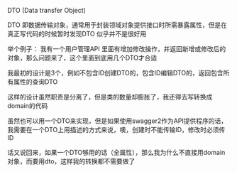 DTO (Data transfer Object)

DTO 即数据传输对象，通常用于封装领域对象提供接口时所需暴露属性，但是在真正写代码的时候暂时发现DTO 似乎并不是很好用

举个例子：
我有一个用户管理API 里面有增加修改操作，并返回新增或修改后的对象，那么问题来了，这个里面到底用几个DTO才合适

我最初的设计是3个，例如不包含ID创建DTO的，包含ID编辑DTO的，返回包含所有属性的查询DTO

这样的设计虽然职责是分离了，但是类的数量却膨胀了，我还得去写转换成domain的代码

虽然也可以用一个DTO来实现，但是如果使用swagger2作为API提供程序的话，我需要在一个DTO上用描述的方式来说，噢，创建时不能传输ID，修改时必须传ID

话又说回来，如果一个DTO够用的话（全属性），那么我为什么不直接用domain对象，而要用dto，这样我的转换都不需要做了


